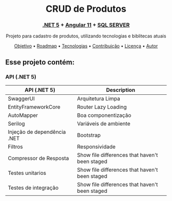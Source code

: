 
<h1 align="center">CRUD de Produtos</h1>

<h3 align="center">
    <a href="https://docs.microsoft.com/pt-br/dotnet/core/dotnet-five">.NET 5</a>
    <span> + </span>
    <a href="https://www.microsoft.com/pt-br/sql-server/sql-server-2019">Angular 11</a>
    <span> + </span>
    <a href="https://angular.io/">SQL SERVER</a>
</h3>

<p align="center">Projeto para cadastro de produtos, utilizando tecnologias e biblitecas atuais</p>

<p align="center">
 <a href="#objetivo">Objetivo</a> •
 <a href="#roadmap">Roadmap</a> • 
 <a href="#tecnologias">Tecnologias</a> • 
 <a href="#contribuicao">Contribuição</a> • 
 <a href="#licenc-a">Licença</a> • 
 <a href="#autor">Autor</a>
</p>

<h2> Esse projeto contém: </h2>

<h3>API (.NET 5)</h3>

| API (.NET 5) | Description |
| --- | --- |
| SwaggerUI | Arquitetura Limpa |
| EntityFrameworkCore | Router Lazy Loading |
| AutoMapper | Boa componentização |
| Serilog | Variáveis de ambiente|
| Injeção de dependência .NET | Bootstrap |
| Filtros | Responsividade |
| Compressor de Resposta | Show file differences that haven't been staged |
| Testes unitarios | Show file differences that haven't been staged |
| Testes de integração | Show file differences that haven't been staged |
